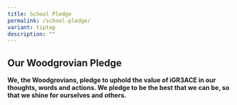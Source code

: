 ```yaml
---
title: School Pledge
permalink: /school-pledge/
variant: tiptap
description: ""
---
```

<h2><strong>Our Woodgrovian Pledge</strong></h2>
<p><strong>We, the Woodgrovians, pledge to uphold the value of iGR3ACE in our thoughts, words and actions. We pledge to be the best that we can be, so that we shine for ourselves and others.</strong>
</p>
<p></p>